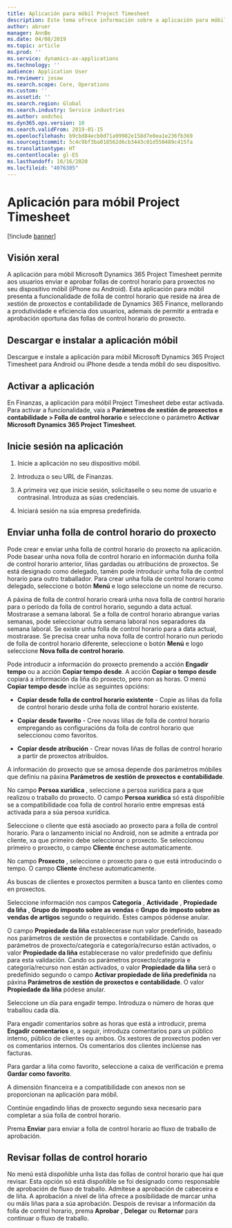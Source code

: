 ```yaml
---
title: Aplicación para móbil Project Timesheet
description: Este tema ofrece información sobre a aplicación para móbil Microsoft Dynamics 365 Project Timesheet. A aplicación para móbil Project Timesheet permite aos usuarios enviar e aprobar follas de control horario para proxectos no seu dispositivo móbil.
author: abruer
manager: AnnBe
ms.date: 04/08/2019
ms.topic: article
ms.prod: ''
ms.service: dynamics-ax-applications
ms.technology: ''
audience: Application User
ms.reviewer: josaw
ms.search.scope: Core, Operations
ms.custom: ''
ms.assetid: ''
ms.search.region: Global
ms.search.industry: Service industries
ms.author: andchoi
ms.dyn365.ops.version: 10
ms.search.validFrom: 2019-01-15
ms.openlocfilehash: b9cbd84ecb0d71a99982e158d7e0ea1e236fb369
ms.sourcegitcommit: 5c4c9bf3ba018562d6cb3443c01d550489c415fa
ms.translationtype: HT
ms.contentlocale: gl-ES
ms.lasthandoff: 10/16/2020
ms.locfileid: "4076305"
---
```

# <a name="project-timesheet-mobile-application"></a>Aplicación para móbil Project Timesheet

[!include [banner](../includes/banner.md)]

## <a name="overview"></a>Visión xeral

A aplicación para móbil Microsoft Dynamics 365 Project Timesheet permite aos usuarios enviar e aprobar follas de control horario para proxectos no seu dispositivo móbil (iPhone ou Android). Esta aplicación para móbil presenta a funcionalidade de folla de control horario que reside na área de xestión de proxectos e contabilidade de Dynamics 365 Finance, mellorando a produtividade e eficiencia dos usuarios, ademais de permitir a entrada e aprobación oportuna das follas de control horario do proxecto.

## <a name="download-and-install-the-mobile-app"></a>Descargar e instalar a aplicación móbil

Descargue e instale a aplicación para móbil Microsoft Dynamics 365 Project Timesheet para Android ou iPhone desde a tenda móbil do seu dispositivo.

## <a name="enable-the-app"></a>Activar a aplicación 

En Finanzas, a aplicación para móbil Project Timesheet debe estar activada. Para activar a funcionalidade, vaia a **Parámetros de xestión de proxectos e contabilidade \> Folla de control horario** e seleccione o parámetro **Activar Microsoft Dynamics 365 Project Timesheet**.

## <a name="sign-in-to-the-app"></a>Inicie sesión na aplicación

1.  Inicie a aplicación no seu dispositivo móbil.

2.  Introduza o seu URL de Finanzas.

3.  A primeira vez que inicie sesión, solicítaselle o seu nome de usuario e contrasinal. Introduza as súas credenciais.

4.  Iniciará sesión na súa empresa predefinida.

## <a name="submit-a-project-timesheet"></a>Enviar unha folla de control horario do proxecto

Pode crear e enviar unha folla de control horario do proxecto na aplicación. Pode basear unha nova folla de control horario en información dunha folla de control horario anterior, liñas gardadas ou atribucións de proxectos. Se está designado como delegado, tamén pode introducir unha folla de control horario para outro traballador. Para crear unha folla de control horario como delegado, seleccione o botón **Menú** e logo seleccione un nome de recurso.

A páxina de folla de control horario creará unha nova folla de control horario para o período da folla de control horario, segundo a data actual. Mostrarase a semana laboral. Se a folla de control horario abrangue varias semanas, pode seleccionar outra semana laboral nos separadores da semana laboral.
Se existe unha folla de control horario para a data actual, mostrarase. Se precisa crear unha nova folla de control horario nun período de folla de control horario diferente, seleccione o botón **Menú** e logo seleccione **Nova folla de control horario**.

Pode introducir a información do proxecto premendo a acción **Engadir tempo** ou a acción **Copiar tempo desde**. A acción **Copiar o tempo desde** copiará a información da liña do proxecto, pero non as horas. O menú **Copiar tempo desde** inclúe as seguintes opcións:

- **Copiar desde folla de control horario existente** - Copie as liñas da folla de control horario desde unha folla de control horario existente.

- **Copiar desde favorito** - Cree novas liñas de folla de control horario empregando as configuracións da folla de control horario que seleccionou como favoritos.

- **Copiar desde atribución** - Crear novas liñas de follas de control horario a partir de proxectos atribuídos.

A información do proxecto que se amosa depende dos parámetros móbiles que definiu na páxina **Parámetros de xestión de proxectos e contabilidade**.

No campo **Persoa xurídica** , seleccione a persoa xurídica para a que realizou o traballo do proxecto. O campo **Persoa xurídica** só está dispoñible se a compatibilidade coa folla de control horario entre empresas está activada para a súa persoa xurídica.

Seleccione o cliente que está asociado ao proxecto para a folla de control horario. Para o lanzamento inicial no Android, non se admite a entrada por cliente, xa que primeiro debe seleccionar o proxecto. Se seleccionou primeiro o proxecto, o campo **Cliente** énchese automaticamente.

No campo **Proxecto** , seleccione o proxecto para o que está introducindo o tempo. O campo **Cliente** énchese automaticamente.

As buscas de clientes e proxectos permiten a busca tanto en clientes como en proxectos.

Seleccione información nos campos **Categoría** , **Actividade** , **Propiedade da liña** , **Grupo do imposto sobre as vendas** e **Grupo do imposto sobre as vendas de artigos** segundo o requirido. Estes campos pódense anular.

O campo **Propiedade da liña** establecerase nun valor predefinido, baseado nos parámetros de xestión de proxectos e contabilidade. Cando os parámetros de proxecto/categoría e categoría/recurso están activados, o valor **Propiedade da liña** establecerase no valor predefinido que definiu para esta validación. Cando os parámetros proxecto/categoría e categoría/recurso non están activados, o valor **Propiedade da liña** será o predefinido segundo o campo **Activar propiedade de liña predefinida** na páxina **Parámetros de xestión de proxectos e contabilidade**. O valor **Propiedade da liña** pódese anular.

Seleccione un día para engadir tempo. Introduza o número de horas que traballou cada día.

Para engadir comentarios sobre as horas que está a introducir, prema **Engadir comentarios** e, a seguir, introduza comentarios para un público interno, público de clientes ou ambos.
Os xestores de proxectos poden ver os comentarios internos. Os comentarios dos clientes inclúense nas facturas.

Para gardar a liña como favorito, seleccione a caixa de verificación e prema **Gardar como favorito**.

A dimensión financeira e a compatibilidade con anexos non se proporcionan na aplicación para móbil.

Continúe engadindo liñas de proxecto segundo sexa necesario para completar a súa folla de control horario.

Prema **Enviar** para enviar a folla de control horario ao fluxo de traballo de aprobación.

## <a name="review-timesheets"></a>Revisar follas de control horario

No menú está dispoñible unha lista das follas de control horario que hai que revisar. Esta opción só está dispoñible se foi designado como responsable de aprobación de fluxo de traballo. Admítese a aprobación de cabeceira e de liña. A aprobación a nivel de liña ofrece a posibilidade de marcar unha ou máis liñas para a súa aprobación. Despois de revisar a información da folla de control horario, prema **Aprobar** , **Delegar** ou **Retornar** para continuar o fluxo de traballo.
